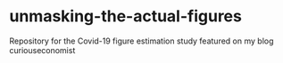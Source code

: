 # unmasking-the-actual-figures
Repository for the Covid-19 figure estimation study featured on my blog curiouseconomist
